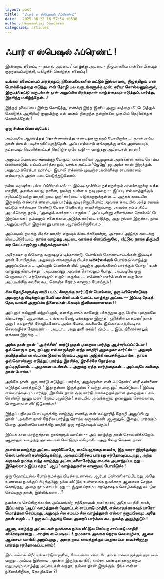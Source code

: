 ```yaml
---
layout: post
title:  "ஃபார் எ ஸ்பெஷல் ஃப்ரெண்ட்"
date:   2025-06-22 16:57:54 +0530
author: Hemamalini Sundaram
categories: articles
---
```


#  ஃபார் எ ஸ்பெஷல் ஃப்ரெண்ட் ! 

இன்றைய தலைப்பு -- தபால் அட்டை / வாழ்த்து அட்டை - நிஜமாகவே என்னை மிகவும்
குளுமைப்படுத்தி, மகிழ்ச்சி கொடுத்த தலைப்பு !

**உங்கள் தலைப்பைப் பார்த்ததும், நினைவலைகளில் மட்டும் இல்லாமல்,, நிஜத்திலும் என்
பொக்கிஷத்தை எடுத்து, என் தோழி பல வருடங்களுக்கு முன், சரியா சொல்லணும்னால்,
இருபத்தெட்டு வருடங்கள் முன் அனுப்பிய பிறந்தநாள் வாழ்த்தையும் எடுத்துப், பார்த்து,
இரசித்து மகிழ்ந்தேன்...!**

இந்தத் தலைப்பை இன்று கொடுத்து, எனக்கு இந்த இனிய அனுபவத்தை மீட்டெடுத்துக் கொடுத்த
ஆசிரியர் குழுவிற்கு என் மனம் நிறைந்த நன்றிகளை முதலில் தெரிவித்துக் கொள்கிறேன் !

**ஒரு சின்ன பிளாஷ்பேக் :**

அப்படியே ஆயிரத்துத் தொள்ளாயிரத்து எண்பதுகளுக்குப் போயிருங்க.....நான் அப்ப தான் ஸ்கூல்
படிச்சுக்கிட்டிருந்தேன். அப்ப எல்லாம் எங்களுக்கு எங்க அன்பையும், நட்பையும் வெளிக்காட்டத்
தெரிஞ்ச ஒரே வழி -- வாழ்த்து அட்டைகள் தான் !

அதுவும் பொங்கல் சமயம்னா போதும், எங்க ஏரியா ஆறுமுகம் அண்ணன் கடை ரொம்ப பிஸியாய்டும்.
எப்பப் பார்த்தாலும், பசங்க கூட்டம் 'ஜேஜே' னு அங்க தான் இருக்கும். அதுவும் கரெக்டா
ஹாஃப்- இயர்லி எக்ஸாம் முடிஞ்ச அன்னிக்கு சாயங்காலம் எல்லாரும் அங்க படையெடுத்துடுவோம்.

நம்ம உறவுக்காரங்க, ஃப்ரெண்ட்ஸ் -- இப்படி ஒவ்வொருத்தருக்கும் அவங்களுக்கு ஏத்த மாதிரி,
அவங்க வயது, ரசனை, நமக்கு உள்ள உறவு முறை -- இப்படி எல்லாத்துக்கும் சரிப்பட்டு வர்ற
மாதிரி நாம ஒரு 'கார்டை' எடுக்கறதுக்குள்ள.....அந்தக் கடையில இருக்கிற எல்லாக்
கார்டையும் பார்த்து முடிச்சிருப்போம்; அவங்க கடையில் அந்த சமயம் மட்டும் எக்ஸ்டிரா ரெண்டு
பேரை வேலைக்கு வைச்சிருப்பாரு. அவங்க நம்ம கிட்ட அடிக்கொரு தரம் , 'அதைக் கசக்காம
பாருங்க.." அப்படின்னு சளைக்காம சொல்லிட்டே இருப்பாங்க ! நம்மளும் சளைக்காம அடுத்த
கார்டை எடுத்து, அது நல்லா இருக்கா. நாம அனுப்ப சரியா இருக்கானு பார்க்க
ஆரம்பிச்சிருவோம் !

அப்படியும் நமக்கு பிடிச்ச மாதிரி எதுவும் கிடைக்கலைன்னா, அசராம அடுத்த கடைக்கு
கிளம்பிடுவோம். **நாங்க வாழ்த்து அட்டை வாங்கக் கிளம்பினாலே , வீட்டுல நாங்க திரும்பி வர
லேட்டாகும்னு புரிஞ்சுக்குவாங்க !**

அநேகமா ஒவ்வொரு வருஷமும் புத்தாண்டு, பொங்கல் கொண்டாட்டங்கள் இப்படித் தான் போயிருக்கு.
அதுலயும் எங்களுக்கு பிடிச்ச **டீச்சர்ஸ்க்கும்** பொங்கல் வாழ்த்து அனுப்புவோம் \....அப்புறம்
பொங்கல் லீவ் முடிஞ்சு அவங்களைப் பார்க்கும் போது \' உன் வாழ்த்து கிடைச்சது !\' அப்படீன்னு
அவங்க சொல்லும் போது , அப்படியே ஒரு பெருமையும், சந்தோஷமும் வரும் பாருங்க,....
எக்ஸாம் மார்க் என்ன வருமோ அப்படீங்கிற கவலை கூட கொஞ்ச நேரம் காணாம போயிரும் !

**சில தோழிகளுக்கு சாமி படம், சிலருக்கு கார்ட்டூன் பொம்மை, ஒரு ஃபிரெண்டுக்கு
அவளுக்கு பிடிக்கும்னு பேபி ஷாமிலி படம் போட்ட வாழ்த்து அட்டை -- இப்படி தேடித் தேடி
வாங்கி அனுப்பிய நினைவுகள் மிகவும் இனிமையானவை !!**

அப்புறம் கல்லூரி வந்தப்புறம், எனக்கு எங்க காலேஜ் பக்கத்துல ஒரு பெரிய புதையலே
கிடைச்சது ! ஆமாங்க.... எங்க காலேஜ் பக்கத்துல இருந்த ' ஹிக்கின்பாதம்ஸ்' தான் அது !
கல்லூரித் தோழிகளோட அங்க போய், கவலையே இல்லாம சுத்தியடிச்சு செலவழிச்ச நேரங்கள் --
அடடா....அது தனி சுகம் ! ஹ்ம்.......இப்ப நினைச்சாலும் ஏக்கமா இருக்கு....!

**அங்க தான் நான் "ஆர்ச்சீஸ்' கார்டு முதல் முறையா பார்த்து ஆச்சரியப்ப்ட்டேன் ! ஒவ்வொரு
உறவு, நட்புனு எல்லாருக்கும் ஏத்த மாதிரி அழகழகா கார்ட்ஸ் -- அதுவும் தனித்தனியான
ஸ்டாண்டுகள்ல ரொம்ப அழகா அடுக்கி வைச்சிருப்பாங்க . நாங்க ஒவ்வொண்ணா எடுத்துப் பார்த்து
இரசிச்சு, இரசிச்சே நேரத்தை ஓட்டிருவோம்....அழகான படங்கள்....அதுக்கு ஏத்த
வார்த்தைகள்... அப்படியே கவிதை தான் போங்க !**

அங்கே நான் .ஒரு கார்டு எடுத்துப் பார்க்க, அதுக்குள்ள என் ஃப்ரெண்ட் ஸ்ரீ ஒண்ணை எடுத்துப்
பார்த்துட்டு, ' இது நல்லா இருக்குல்ல ? வந்து பாரு.னு.' கூப்பிடுவா. ! இப்படி
எல்லாத்தையும் பார்த்து, இரசிச்சு நான் ஒரு கார்டு வாங்கறதுக்குள்ள குறைஞ்சபட்சம் ரெண்டு,
மூணு மணி நேரம் ஆயிடும் ! கடையில அவங்களும் ஒண்ணும் சொல்லாம, பொறுமையா விட்டுடுவாங்க
!!

இந்தப் பதிவுல போட்டிருக்கிற வாழ்த்து எனக்கு என் கல்லூரித் தோழி அனுப்பியது தான் !
அவளை நான் நேரில பார்த்து ரொம்ப வருஷங்கள் ஆனாலும், இதைப் பார்க்கும் போது அவளையே
பார்க்கிற மாதிரி ஒரு சந்தோஷம் வரும் !

இப்பக் கால மாற்றத்தால நாங்களும் வாட்ஸ் -- அப் வாழ்த்து தான் சொல்லிக்கிறோம். ஆனாலும்
வாழ்த்து அட்டைகள் கொடுத்த மகிழ்ச்சி....அது வேற லெவல் தான் !

**தபால்ல வாழ்த்து அட்டை வரும்போதே, கையெழுத்தை வைச்சு, இது யாரா இருக்கும்னு கெஸ்
பண்ணி கண்டுபிடிக்கிறது, அதைப் பிரிச்சுப் பார்த்து சந்தோஷப்படறது,, அந்த வருஷம் நமக்கு
வந்த வாழ்த்து அட்டைகளை சேர்த்து வைச்சு ஆனந்தப்படறது -- இதெல்லாம் இப்ப வர்ற ' ஆப் '
வாழ்த்துகள்ல காணாமப் போயிடுச்சு !**

ஓரு ஹோட்டல்ல போய் நமக்குப் பிடிச்ச உணவை ஆர்டர் பண்ணி சாப்பிடறது, அதே உணவை நமக்குப்
பிடிக்கும்னு நம்ம வீட்டுல உள்ளவங்க நமக்காக ஆசையா செஞ்சு கொடுத்து, அதை நாம
சாப்பிடறது -- இதுல ரொம்ப சந்தோஷம் கொடுக்கிறது வீட்டுல செய்யறது தான், இல்லீங்களா ...?

நமக்காக செய்திருக்காங்க அப்படீங்கிற சந்தோஷம் தனி தான்; அதே மாதிரி தான், **இப்ப வர்ற
'ஆப்' வாழ்த்துகள் ஹோட்டல் சாப்பாடு மாதிரி, எல்லாருக்காகவும் யாரோ மொத்தமா செய்யறது,
அதுவும் சில சமயம் சில வாழ்த்துகள் எல்லா குரூப்பிலயும் அதே தான் வரும் ....! ஒரு
கட்டத்துக்கு மேல அதைப் பார்க்கக் கூட நமக்கு அலுத்துடும் !**

**ஆனா, வாழ்த்து அட்டைகள் நமக்காக நம்ம வீட்டுல செய்யற சாப்பாடு மாதிரி விசேஷமானது
...சம்திங் ஸ்பெஷல்...! நமக்காக அவங்க நேரம் செலவழிச்சு, ஆசை ஆசையா வாங்கி அனுப்புறது
, அதை நாம காலத்துக்கும் பாதுகாப்பா வைச்சிருந்து பார்த்து சந்தோஷப்படலாம் !**

இப்பல்லாம் கிரீட்டிங் கார்டுன்னாலே, வேலன்டைன்ஸ் டே தான் எல்லாருக்கும் ஞாபகம் வருது .
அப்படி இல்லாம , முன்ன இருந்த மாதிரி, எல்லா பண்டிகைகளுக்கும் மறுபடியும் வாழ்த்து
அட்டைகள் வந்தா, நல்லா தான் இருக்கும். நீங்க என்ன நினைக்கிறீங்க, தோழிகளே ?!
